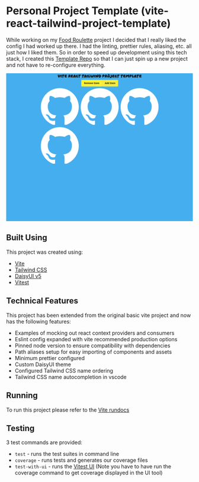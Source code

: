 # Personal Project Template (vite-react-tailwind-project-template)

While working on my [Food Roulette](https://github.com/github-bdem/food-roulette) project I decided that I really liked the config I had worked up there. I had the linting, prettier rules, aliasing, etc. all just how I liked them. So in order to speed up development using this tech stack, I created this [Template Repo](https://docs.github.com/en/repositories/creating-and-managing-repositories/creating-a-repository-from-a-template) so that I can just spin up a new project and not have to re-configure everything.

![Basic project page](https://github.com/github-bdem/vite-react-tailwind-project-template/blob/main/public/project-preview.png?raw=true)

## Built Using

This project was created using:

- [Vite](https://vite.dev/)
- [Tailwind CSS](https://tailwindcss.com/)
- [DaisyUI v5](https://daisyui.com/)
- [Vitest](https://vitest.dev/)

## Technical Features

This project has been extended from the original basic vite project and now has the following features:

- Examples of mocking out react context providers and consumers
- Eslint config expanded with vite recommended production options
- Pinned node version to ensure compatibility with dependencies
- Path aliases setup for easy importing of components and assets
- Minimum prettier configured
- Custom DaisyUI theme
- Configured Tailwind CSS name ordering
- Tailwind CSS name autocompletion in vscode

## Running

To run this project please refer to the [Vite rundocs](https://vite.dev/guide/)

## Testing

3 test commands are provided:

- `test` - runs the test suites in command line
- `coverage` - runs tests and generates our coverage files
- `test-with-ui` - runs the [Vitest UI](https://vitest.dev/guide/ui.html) (Note you have to have run the coverage command to get coverage displayed in the UI tool)
